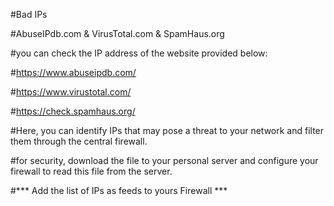 #Bad IPs

#AbuseIPdb.com & VirusTotal.com & SpamHaus.org

#you can check the IP address of the website provided below:

#https://www.abuseipdb.com/

#https://www.virustotal.com/

#https://check.spamhaus.org/


#Here, you can identify IPs that may pose a threat to your network and filter them through the central firewall.

#for security, download the file to your personal server and configure your firewall to read this file from the server.

#*** Add the list of IPs as feeds to yours Firewall *** 
